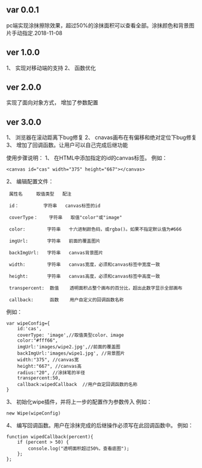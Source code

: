 ## var 0.0.1 ##
pc端实现涂抹擦除效果，超过50%的涂抹面积可以查看全部。涂抹颜色和背景图片手动指定.2018-11-08
## ver 1.0.0 ##
1、 实现对移动端的支持
2、 函数优化
## ver 2.0.0 ##
实现了面向对象方式，
增加了参数配置
## ver 3.0.0 ##
1、 浏览器在滚动距离下bug修复
2、 cnavas画布在有偏移和绝对定位下bug修复
3、 增加了回调函数。让用户可以自己完成后继功能

使用步骤说明：
1、 在HTML中添加指定的id的canvas标签。
例如：
``` 
<canvas id="cas" width="375" height="667"></canvas>
 ```
2、 编辑配置文件：
``` 
 属性名	 取值类型   配注
 
 id：	     字符串   canvas标签的id
 
 coverType：    字符串   取值"color"或"image"
 
 color:        字符串   十六进制颜色码，或rgba()。如果不指定默认值为#666 
 
 imgUrl:       字符串   前面的覆盖图片 
 
 backImgUrl:   字符串   canvas背景图片 
 
 width:        字符串   canvas宽度，必须和canvas标签中宽度一致
 
 height:       字符串   canvas高度，必须和canvas标签中高度一致
 
 transpercent:  数值    透明面积占整个画布的百分比，超出此数字显示全部画布
 
 callback:      函数    用户自定义的回调函数名称 
 ``` 

例如：
``` 
var wipeConfig={
	id:'cas',
	coverType: 'image',//取值类型color、image
	color:"#fff66",
	imgUrl:'images/wipe2.jpg',//前面的覆盖图
	backImgUrl:'images/wipe1.jpg', //背景图片
	width:"375", //canvas宽
	height:"667", //canvas高
	radius:"20", //涂抹笔的半径
	transpercent:50,
	callback:wipedCallback	//用户自定回调函数的名称
}
 ```
3、 初始化wipe插件，并将上一步的配置作为参数传入
例如：
``` 
new Wipe(wipeConfig)
 ```
4、 编写回调函数。用户在涂抹完成的后继操作必须写在此回调函数中。
例如：
``` 
function wipedCallback(percent){
	if (percent > 50) {
		console.log("透明面积超过50%，查看底图");
	};
};
 ```
